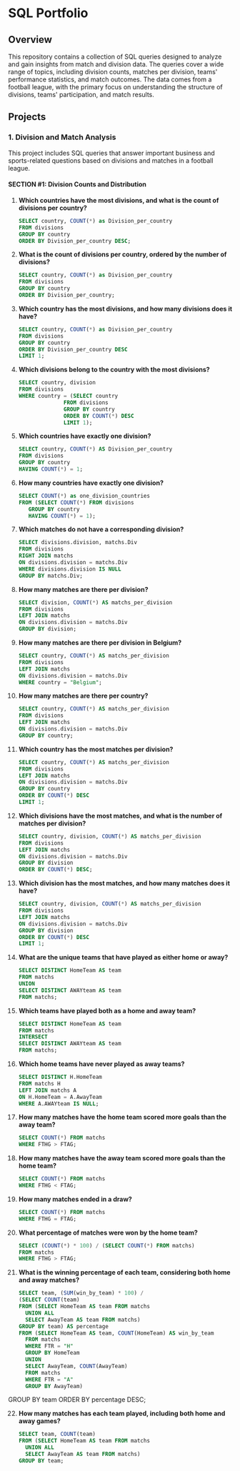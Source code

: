 # SQL Portfolio

## Overview
This repository contains a collection of SQL queries designed to analyze and gain insights from match and division data. The queries cover a wide range of topics, including division counts, matches per division, teams' performance statistics, and match outcomes. The data comes from a football league, with the primary focus on understanding the structure of divisions, teams' participation, and match results.

## Projects

### 1. Division and Match Analysis

This project includes SQL queries that answer important business and sports-related questions based on divisions and matches in a football league.

#### SECTION #1: Division Counts and Distribution

1. **Which countries have the most divisions, and what is the count of divisions per country?**
   ```sql
   SELECT country, COUNT(*) as Division_per_country
   FROM divisions
   GROUP BY country
   ORDER BY Division_per_country DESC;

2. **What is the count of divisions per country, ordered by the number of divisions?**
   ```sql
   SELECT country, COUNT(*) as Division_per_country
   FROM divisions
   GROUP BY country
   ORDER BY Division_per_country;

3. **Which country has the most divisions, and how many divisions does it have?**
   ```sql
   SELECT country, COUNT(*) as Division_per_country
   FROM divisions
   GROUP BY country
   ORDER BY Division_per_country DESC
   LIMIT 1;

4. **Which divisions belong to the country with the most divisions?**
   ```sql
   SELECT country, division
   FROM divisions
   WHERE country = (SELECT country
                 FROM divisions
                 GROUP BY country
                 ORDER BY COUNT(*) DESC
                 LIMIT 1);

5. **Which countries have exactly one division?**
   ```sql
   SELECT country, COUNT(*) AS Division_per_country
   FROM divisions
   GROUP BY country
   HAVING COUNT(*) = 1;

6. **How many countries have exactly one division?**
   ```sql
   SELECT COUNT(*) as one_division_countries
   FROM (SELECT COUNT(*) FROM divisions
      GROUP BY country
      HAVING COUNT(*) = 1);

7. **Which matches do not have a corresponding division?**
   ```sql
   SELECT divisions.division, matchs.Div
   FROM divisions
   RIGHT JOIN matchs
   ON divisions.division = matchs.Div
   WHERE divisions.division IS NULL
   GROUP BY matchs.Div;

8. **How many matches are there per division?**
   ```sql
   SELECT division, COUNT(*) AS matchs_per_division
   FROM divisions
   LEFT JOIN matchs
   ON divisions.division = matchs.Div
   GROUP BY division;

9. **How many matches are there per division in Belgium?**
    ```sql
    SELECT country, COUNT(*) AS matchs_per_division
    FROM divisions
    LEFT JOIN matchs
    ON divisions.division = matchs.Div
    WHERE country = "Belgium";

10. **How many matches are there per country?**
    ```sql
    SELECT country, COUNT(*) AS matchs_per_division
    FROM divisions
    LEFT JOIN matchs
    ON divisions.division = matchs.Div
    GROUP BY country;

11. **Which country has the most matches per division?**
    ```sql
    SELECT country, COUNT(*) AS matchs_per_division
    FROM divisions
    LEFT JOIN matchs
    ON divisions.division = matchs.Div
    GROUP BY country
    ORDER BY COUNT(*) DESC
    LIMIT 1;

12. **Which divisions have the most matches, and what is the number of matches per division?**
    ```sql
    SELECT country, division, COUNT(*) AS matchs_per_division
    FROM divisions
    LEFT JOIN matchs
    ON divisions.division = matchs.Div
    GROUP BY division
    ORDER BY COUNT(*) DESC;

13. **Which division has the most matches, and how many matches does it have?**
    ```sql
    SELECT country, division, COUNT(*) AS matchs_per_division
    FROM divisions
    LEFT JOIN matchs
    ON divisions.division = matchs.Div
    GROUP BY division
    ORDER BY COUNT(*) DESC
    LIMIT 1;

14. **What are the unique teams that have played as either home or away?**
    ```sql
    SELECT DISTINCT HomeTeam AS team
    FROM matchs
    UNION
    SELECT DISTINCT AWAYteam AS team
    FROM matchs;

15. **Which teams have played both as a home and away team?**
    ```sql
    SELECT DISTINCT HomeTeam AS team
    FROM matchs
    INTERSECT
    SELECT DISTINCT AWAYteam AS team
    FROM matchs;

16. **Which home teams have never played as away teams?**
    ```sql
    SELECT DISTINCT H.HomeTeam
    FROM matchs H
    LEFT JOIN matchs A
    ON H.HomeTeam = A.AwayTeam
    WHERE A.AWAYteam IS NULL;

17. **How many matches have the home team scored more goals than the away team?**
     ```sql
     SELECT COUNT(*) FROM matchs
     WHERE FTHG > FTAG;

18. **How many matches have the away team scored more goals than the home team?**
    ```sql
    SELECT COUNT(*) FROM matchs
    WHERE FTHG < FTAG;

19. **How many matches ended in a draw?**
    ```sql
    SELECT COUNT(*) FROM matchs
    WHERE FTHG = FTAG;

20. **What percentage of matches were won by the home team?**
    ```sql
    SELECT (COUNT(*) * 100) / (SELECT COUNT(*) FROM matchs)
    FROM matchs
    WHERE FTHG > FTAG;

21. **What is the winning percentage of each team, considering both home and away matches?**
    ```sql
    SELECT team, (SUM(win_by_team) * 100) /
    (SELECT COUNT(team)
    FROM (SELECT HomeTeam AS team FROM matchs
      UNION ALL
      SELECT AwayTeam AS team FROM matchs)
    GROUP BY team) AS percentage
    FROM (SELECT HomeTeam AS team, COUNT(HomeTeam) AS win_by_team
      FROM matchs
      WHERE FTR = "H"
      GROUP BY HomeTeam
      UNION
      SELECT AwayTeam, COUNT(AwayTeam)
      FROM matchs
      WHERE FTR = "A"
      GROUP BY AwayTeam)
   GROUP BY team
   ORDER BY percentage DESC;

22. **How many matches has each team played, including both home and away games?**
    ```sql
    SELECT team, COUNT(team)
    FROM (SELECT HomeTeam AS team FROM matchs
      UNION ALL
      SELECT AwayTeam AS team FROM matchs)
    GROUP BY team;

